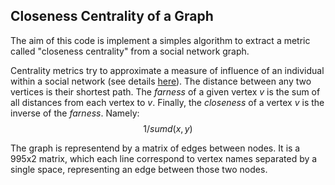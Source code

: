 ## Closeness Centrality of a Graph

The aim of this code is implement a simples algorithm to extract a metric called "closeness centrality" from a social network graph.

Centrality metrics try to approximate a measure of influence of an individual within a social network (see details [here](https://en.wikipedia.org/wiki/Centrality)). The distance between any two vertices is their shortest path. The *farness* of a given vertex *v* is the sum of all distances from each vertex to *v*. Finally, the *closeness* of a vertex *v* is the inverse of the *farness*. Namely:
$$
1 / sum d(x,y)
$$

The graph is representend by a matrix of edges between nodes. It is a 995x2 matrix, which each line correspond to vertex names separated by a single space, representing an edge between those two nodes.

